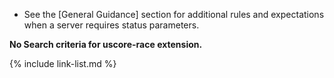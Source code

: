 
- See the [General Guidance] section for additional rules and expectations when a server requires status parameters.

**No Search criteria for uscore-race extension.**

{% include link-list.md %}
